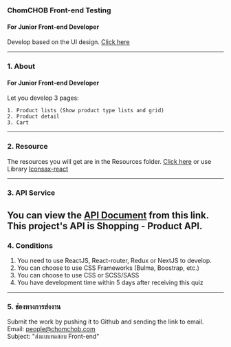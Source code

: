 ### ChomCHOB Front-end Testing

#### For Junior Front-end Developer

Develop based on the UI design.  [Click here](https://www.figma.com/file/lOH3cDxir1RLdLsn4XzbpV/Quiz-for-Junior-Front-end?node-id=0%3A1)

---

### 1. About

#### For Junior Front-end Developer

Let you develop 3 pages:

```
1. Product lists (Show product type lists and grid)
2. Product detail
3. Cart
```

---

### 2. Resource

The resources you will get are in the Resources folder. [Click here](https://github.com/ChomCHOB/chomchob-frontend-testing/tree/main/resource)
or use Library [Iconsax-react](https://iconsax-react.pages.dev/)

---

### 3. API Service
You can view the [API Document](https://documenter.getpostman.com/view/14579854/VUjPJkmn#68054476-ce23-4503-9a1f-ccbeb44c0a83) from this link. This project's API is Shopping - Product API.
---

### 4. Conditions

  1. You need to use ReactJS, React-router, Redux or NextJS to develop.
  2. You can choose to use CSS Frameworks (Bulma, Boostrap, etc.)
  3. You can choose to use CSS or SCSS/SASS
  4. You have development time within 5 days after receiving this quiz

---

### 5. ช่องทางการส่งงาน

Submit the work by pushing it to Github and sending the link to email. \
Email: people@chomchob.com \
Subject: "ส่งแบบทดสอบ Front-end"
